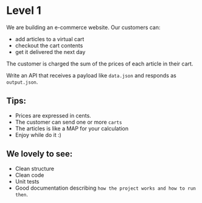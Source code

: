 # Level 1

We are building an e-commerce website. Our customers can:
  - add articles to a virtual cart
  - checkout the cart contents
  - get it delivered the next day

The customer is charged the sum of the prices of each article in their cart.

Write an API that receives a payload like `data.json` and responds as `output.json`.


## Tips:
- Prices are expressed in cents.
- The customer can send one or more `carts`
- The articles is like a MAP for your calculation
- Enjoy while do it :)


## We lovely to see:
- Clean structure
- Clean code
- Unit tests
- Good documentation describing `how the project works and how to run then`.
